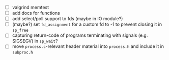 - [ ] valgrind memtest
- [ ] add docs for functions
- [ ] add select/poll support to fds (maybe in IO module?)
- [ ] (maybe?) set `fd_assignment` for a custom fd to -1 to prevent closing it in `sp_free`
- [ ] capturing return-code of programs terminating with signals (e.g. SIGSEGV) in `sp_wait`?
- [ ] move `process.c`-relevant header material into `process.h` and include it in `subproc.h`
